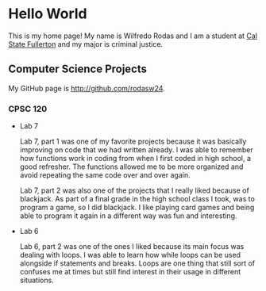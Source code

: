# Hello World

This is my home page! My name is Wilfredo Rodas and I am a student at [Cal State Fullerton](http://www.fullerton.edu/) and my major is criminal justice.

## Computer Science Projects

My GitHub page is http://github.com/rodasw24.

### CPSC 120

* Lab 7

    Lab 7, part 1 was one of my favorite projects because it was basically improving on code that we had written already. I was able to remember how functions work in coding from when I first coded in high school, a good refresher. The functions allowed me to be more organized and avoid repeating the same code over and over again.

    Lab 7, part 2 was also one of the projects that I really liked because of blackjack. As part of a final grade in the high school class I took, was to program a game, so I did blackjack. I like playing card games and being able to program it again in a different way was fun and interesting.

* Lab 6
    
    Lab 6, part 2 was one of the ones I liked because its main focus was dealing with loops. I was able to learn how while loops can be used alongside if statements and breaks. Loops are one thing that still sort of confuses me at times but still find interest in their usage in different situations.